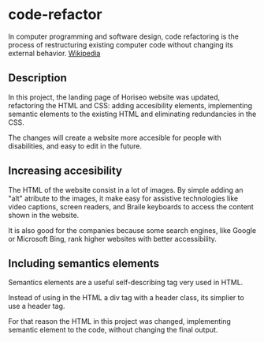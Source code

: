 # code-refactor

In computer programming and software design, code refactoring is the process of restructuring existing computer code without changing its external behavior. [Wikipedia](https://en.wikipedia.org/wiki/Code_refactoring)

## Description

In this project, the landing page of Horiseo website was updated, refactoring the HTML and CSS: adding accesibility elements, implementing semantic elements to the existing HTML and eliminating redundancies in the CSS.

The changes will create a website more accesible for people with disabilities, and easy to edit in the future.


## Increasing accesibility

The HTML of the website consist in a lot of images. By simple adding an "alt" atribute to the images, it make easy for assistive technologies like video captions, screen readers, and Braile keyboards to access the content shown in the website.

It is also good for the companies because some search engines, like Google or Microsoft Bing, rank higher websites with better accessibility.

## Including semantics elements

Semantics elements are a useful self-describing tag very used in HTML.

Instead of using in the HTML a div tag with a header class, its simplier to use a header tag.

For that reason the HTML in this project was changed, implementing semantic element to the code, without changing the final output.

## Redundancies in CSS

In this code, a lot of atributes were being repeated in several classes. The objective was to consolidate those atributes and making the CSS file easy to read for future changes.